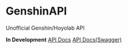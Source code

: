 # GenshinAPI

Unofficial Genshin/Hoyolab API

**In Development**
[API Docs](https://genshin.leok.kr/docs/redoc)
[API Docs(Swagger)](https://genshin.leok.kr/docs/swagger)

